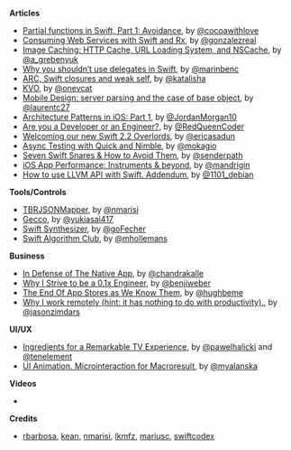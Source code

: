 **Articles**

* [Partial functions in Swift, Part 1: Avoidance](http://cocoawithlove.com/blog/2016/01/25/partial-functions-part-one-avoidance.html), by [@cocoawithlove](https://twitter.com/cocoawithlove)
* [Consuming Web Services with Swift and Rx](https://medium.com/@gonzalezreal/consuming-web-services-with-swift-and-rx-71b87b0f9a4e#.xfd6n8kx5), by [@gonzalezreal](https://twitter.com/gonzalezreal)
* [Image Caching: HTTP Cache, URL Loading System, and NSCache](http://kean.github.io/blog/programming/2016/01/26/image-caching.html), by [@a_grebenyuk](https://twitter.com/a_grebenyuk)
* [Why you shouldn’t use delegates in Swift](https://medium.com/@marinbenc/why-you-shouldn-t-use-delegates-in-swift-7ef808a7f16b#.2v5hgks41), by [@marinbenc](https://twitter.com/marinbenc)
* [ARC, Swift closures and weak self](http://katalisha.com/2016/01/22/ARC-Swift-closures-and-weak-self.html), by [@katalisha](https://twitter.com/katalisha)
* [KVO](http://en.swifter.tips/kvo/), by [@onevcat](https://twitter.com/onevcat)
* [Mobile Design: server parsing and the case of base object](https://medium.com/@laurentcerveau/mobile-design-server-parsing-and-the-case-of-base-object-4c8889e89532#.3npkf4g98), by [@laurentc27](https://twitter.com/laurentc27)
* [Architecture Patterns in iOS: Part 1](https://medium.com/the-traveled-ios-developers-guide/architecture-patterns-in-ios-part-1-8d4ad146c266#.r2ite2o1f), by [@JordanMorgan10](https://twitter.com/JordanMorgan10)
* [Are you a Developer or an Engineer?](http://redqueencoder.com/are-you-a-developer-or-an-engineer/), by [@RedQueenCoder](https://twitter.com/RedQueenCoder)
* [Welcoming our new Swift 2.2 Overlords](http://ericasadun.com/2016/01/26/welcoming-our-new-swift-2-2-overlords/), by [@ericasadun](https://twitter.com/ericasadun)
* [Async Testing with Quick and Nimble](http://www.mokacoding.com/blog/async-testing-with-quick-and-nimble/), by [@mokagio](https://twitter.com/mokagio)
* [Seven Swift Snares & How to Avoid Them](https://developer.ibm.com/swift/2016/01/27/seven-swift-snares-how-to-avoid-them/), by [@senderpath](https://twitter.com/senderpath)
* [iOS App Performance: Instruments & beyond](https://medium.com/@mandrigin/ios-app-performance-instruments-beyond-48fe7b7cdf2), by [@mandrigin](https://twitter.com/mandrigin)
* [How to use LLVM API with Swift. Addendum](http://lowlevelbits.org/how-to-use-llvm-api-with-swift-addendum/), by [@1101_debian](https://twitter.com/1101_debian)

**Tools/Controls**

* [TBRJSONMapper](https://github.com/nmarisi/TBRJSONMapper), by [@nmarisi](https://twitter.com/nmarisi)
* [Gecco](https://github.com/yukiasai/Gecco), by [@yukiasai417](https://twitter.com/yukiasai417)
* [Swift Synthesizer](http://matthewfecher.com/app-developement/swift-synth/), by [@goFecher](https://twitter.com/goFecher)
* [Swift Algorithm Club](https://github.com/hollance/swift-algorithm-club), by [@mhollemans](https://twitter.com/mhollemans)

**Business**

* [In Defense of The Native App](https://blog.orangecaffeine.com/in-defense-of-the-native-app-9e614ddf2cfa#.e2ipcy88n), by [@chandrakalle](https://twitter.com/chandrakalle)
* [Why I Strive to be a 0.1x Engineer](http://benjiweber.co.uk/blog/2016/01/25/why-i-strive-to-be-a-0-1x-engineer/), by [@benjiweber](https://twitter.com/benjiweber)
* [The End Of App Stores as We Know Them](https://blog.intercom.io/the-end-of-app-stores-as-we-know-them/), by [@hughbeme](https://twitter.com/hughbeme)
* [Why I work remotely (hint: it has nothing to do with productivity).](https://m.signalvnoise.com/why-i-work-remotely-hint-it-has-nothing-to-do-with-productivity-34ace30f74fc#.uigeezp58), by [@jasonzimdars](https://twitter.com/jasonzimdars)


**UI/UX**

* [Ingredients for a Remarkable TV Experience](http://macoscope.com/blog/ingredients-for-a-remarkable-tv-experience/), by [@pawelhalicki](https://twitter.com/pawelhalicki) and [@tenelement](https://twitter.com/tenelement)
* [
UI Animation. Microinteraction for Macroresult](http://tubikstudio.com/ui-animation-microinteraction-for-macroresult/), by [@myalanska](https://twitter.com/myalanska)


**Videos**

* 


**Credits**

* [rbarbosa](https://github.com/rbarbosa), [kean](https://github.com/kean), [nmarisi](https://github.com/nmarisi), [lkmfz](https://github.com/lkmfz), [mariusc](https://github.com/mariusc), [swiftcodex](https://github.com/swiftcodex)
